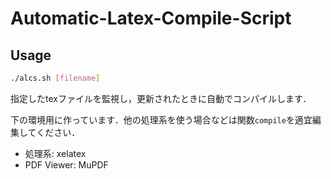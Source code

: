# Automatic-Latex-Compile-Script

## Usage
```bash
./alcs.sh [filename]
```

指定したtexファイルを監視し，更新されたときに自動でコンパイルします．

下の環境用に作っています．他の処理系を使う場合などは関数`compile`を適宜編集してください．
- 処理系: xelatex
- PDF Viewer: MuPDF


